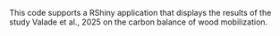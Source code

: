 This code supports a RShiny application that displays the results of the study Valade et al., 2025 on the carbon balance of wood mobilization. 
